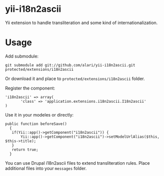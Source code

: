 yii-i18n2ascii
==============

Yii extension to handle transliteration and some kind of internationalization.

Usage
====

Add submodule:

`git submodule add git://github.com/alari/yii-i18n2ascii.git protected/extensions/i18n2ascii`

Or download it and place to `protected/extensions/i18n2ascii` folder.

Register the component:

```
'i18n2ascii' => array(
       'class' => 'application.extensions.i18n2ascii.I18n2ascii'
)
```

Use it in your modeles or directly:

```
public function beforeSave()
  {
   if(Yii::app()->getComponent("i18n2ascii")) {
       Yii::app()->getComponent("i18n2ascii")->setModelUrlAlias($this, $this->title);
   }
   return true;
  }
```

You can use Drupal i18n2ascii files to extend transliteration rules. Place additional files into your `messages` folder.
